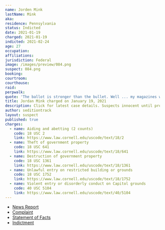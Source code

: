 ```yaml
---
name: Jorden Mink
lastName: Mink
aka:
residence: Pennsylvania
status: Indicted
date: 2021-01-19
charged: 2021-01-19
indicted: 2021-02-24
age: 27
occupation:
affiliations:
jurisdiction: Federal
image: /images/preview/084.png
suspect: 084.png
booking:
courtroom:
courthouse:
raid:
perpwalk:
quote: 'The ballot is stronger than the bullet. Well ... my magazines will be fully loaded just in case it’s not.'
title: Jordan Mink charged on January 19, 2021
description: Click for latest case details. Suspects innocent until proven guilty.
author: seditiontrack
layout: suspect
published: true
charges:
  - name: Aiding and abetting (2 counts)
    code: 18 USC 2
    link: https://www.law.cornell.edu/uscode/text/18/2
  - name: Theft of government property
    code: 18 USC 641
    link: https://www.law.cornell.edu/uscode/text/18/641
  - name: Destruction of government property
    code: 18 USC 1361
    link: https://www.law.cornell.edu/uscode/text/18/1361
  - name: Unlawful entry on restricted building or grounds
    code: 18 USC 1752
    link: https://www.law.cornell.edu/uscode/text/18/1752
  - name: Violent entry or disorderly conduct on Capitol grounds
    code: 40 USC 5104
    link: https://www.law.cornell.edu/uscode/text/40/5104
---
```


- [News Report](https://triblive.com/local/feds-oakdale-man-stormed-capitol-with-baseball-bat-stole-chair/)
- [Complaint](https://www.justice.gov/opa/page/file/1357221/download)
- [Statement of Facts](https://www.justice.gov/opa/page/file/1357221/download)
- [Indictment](https://extremism.gwu.edu/sites/g/files/zaxdzs2191/f/Jorden%20Robert%20Mink%20Superseding%20Indictment.pdf)
